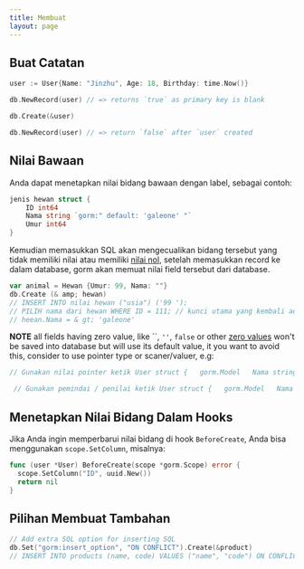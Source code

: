 ```yaml
---
title: Membuat
layout: page
---
```

## Buat Catatan

```go
user := User{Name: "Jinzhu", Age: 18, Birthday: time.Now()}

db.NewRecord(user) // => returns `true` as primary key is blank

db.Create(&user)

db.NewRecord(user) // => return `false` after `user` created
```

## Nilai Bawaan

Anda dapat menetapkan nilai bidang bawaan dengan label, sebagai contoh:

```go
jenis hewan struct {
    ID int64
    Nama string `gorm:" default: 'galeone' "`
    Umur int64
}
```

Kemudian memasukkan SQL akan mengecualikan bidang tersebut yang tidak memiliki nilai atau memiliki [nilai nol](https://tour.golang.org/basics/12), setelah memasukkan record ke dalam database, gorm akan memuat nilai field tersebut dari database.

```go
var animal = Hewan {Umur: 99, Nama: ""}
db.Create (& amp; hewan)
// INSERT INTO nilai hewan ("usia") ('99 ');
// PILIH nama dari hewan WHERE ID = 111; // kunci utama yang kembali adalah 111
// heean.Nama = & gt; 'galeone'
```

**NOTE** all fields having zero value, like ``, `''`, `false` or other [zero values](https://tour.golang.org/basics/12) won't be saved into database but will use its default value, it you want to avoid this, consider to use pointer type or scaner/valuer, e.g:

```go
// Gunakan nilai pointer ketik User struct {   gorm.Model   Nama string   Umur * int `gorm:" default: 18 "` }

 // Gunakan pemindai / penilai ketik User struct {   gorm.Model   Nama string   Umur sql.NullInt64 `gorm:" default: 18 "` }
```

## Menetapkan Nilai Bidang Dalam Hooks

Jika Anda ingin memperbarui nilai bidang di hook `BeforeCreate`, Anda bisa menggunakan `scope.SetColumn`, misalnya:

```go
func (user *User) BeforeCreate(scope *gorm.Scope) error {
  scope.SetColumn("ID", uuid.New())
  return nil
}
```

## Pilihan Membuat Tambahan

```go
// Add extra SQL option for inserting SQL
db.Set("gorm:insert_option", "ON CONFLICT").Create(&product)
// INSERT INTO products (name, code) VALUES ("name", "code") ON CONFLICT;
```